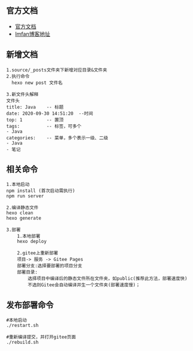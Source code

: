 ## 官方文档
- [官方文档](https://hexo.io/zh-cn/docs/)
- [Imfan博客地址](https://im-fan.gitee.io/)
 
## 新增文档
```text
1.source/_posts文件夹下新增对应目录&文件夹
2.执行命令
  hexo new post 文件名

3.新文件头解释
文件头
title: Java    -- 标题
date: 2020-09-30 14:51:20  --时间
top: 1         -- 置顶
tags:          -- 标签，可多个
- Java
categories:    -- 菜单，多个表示一级、二级
- Java
- 笔记

```


## 相关命令
```text
1.本地启动
npm install (首次启动需执行)
npm run server

2.编译静态文件
hexo clean 
hexo generate

3.部署
    1.本地部署
    hexo deploy
    
    2.gitee上重新部署
    项目-> 服务 -> Gitee Pages
    部署分支:选择要部署的项目分支
    部署目录:
        选择项目中编译后的静态文件所在文件夹，如public(推荐此方法，部署速度快)
        不选则Gitee会自动编译并生一个文件夹(部署速度慢)；
```

## 发布部署命令
```shell
#本地启动
./restart.sh

#重新编译提交，并打开gitee页面
./rebuild.sh
```

